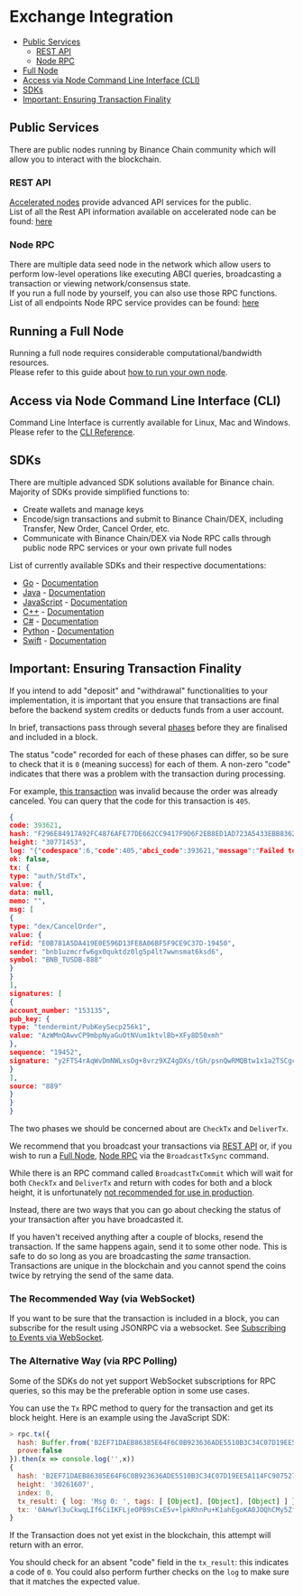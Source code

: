 # Exchange Integration
- [Public Services](#public-services)
    - [REST API](#rest-api)
    - [Node RPC](#node-rpc)
- [Full Node](#full-node)
- [Access via Node Command Line Interface (CLI)](#access-via-node-command-line-interface-cli)
- [SDKs](#sdks)
- [Important: Ensuring Transaction Finality](#important-ensuring-transaction-finality)

## Public Services
There are public nodes running by Binance Chain community which will allow you to interact with the blockchain.

### REST API
[Accelerated nodes](https://docs.binance.org/faq.html#what-is-the-accelerated-node) provide advanced API services for the public.<br/>
List of all the Rest API information available on accelerated node can be found: [here](api-reference/dex-api/paths.md)

### Node RPC
There are multiple data seed node in the network which allow users to  perform low-level operations like executing ABCI queries, broadcasting a transaction or viewing network/consensus state.<br/>
If you run a full node by yourself, you can also use those RPC functions.<br/>
List of all endpoints Node RPC service provides can be found: [here](api-reference/node-rpc.md)

## Running a Full Node
Running a full node requires considerable computational/bandwidth resources.<br/>
Please refer to this guide about [how to run your own node](fullnode.md).

## Access via Node Command Line Interface (CLI)
Command Line Interface is currently available for Linux, Mac and Windows.<br/>
Please refer to the [CLI Reference](api-reference/cli.md).

## SDKs
There are multiple advanced SDK solutions available for Binance chain.<br/>
Majority of SDKs provide simplified functions to:

- Create wallets and manage keys
- Encode/sign transactions and submit to Binance Chain/DEX, including Transfer, New Order, Cancel Order, etc.
- Communicate with Binance Chain/DEX via Node RPC calls through public node RPC services or your own private full nodes

List of currently available SDKs and their respective documentations:

- [Go](https://github.com/binance-chain/go-sdk) - [Documentation](https://github.com/binance-chain/go-sdk/wiki)
- [Java](https://github.com/binance-chain/java-sdk) - [Documentation](https://github.com/binance-chain/java-sdk/wiki)
- [JavaScript](https://github.com/binance-chain/javascript-sdk) - [Documentation](https://github.com/binance-chain/javascript-sdk/wiki)
- [C++](https://github.com/binance-chain/cplusplus-sdk) - [Documentation](https://github.com/binance-chain/cplusplus-sdk/wiki)
- [C#](https://github.com/binance-chain/csharp-sdk) - [Documentation](https://github.com/binance-chain/csharp-sdk)
- [Python](https://github.com/binance-chain/python-sdk) - [Documentation](https://python-binance-chain.readthedocs.io/en/latest/binance-chain.html#module-binance_chain)
- [Swift](https://github.com/binance-chain/swift-sdk) - [Documentation](https://github.com/binance-chain/swift-sdk/blob/master/README.md)

## Important: Ensuring Transaction Finality

If you intend to add "deposit" and "withdrawal" functionalities to your implementation, it is important that you ensure that transactions are final before the backend system credits or deducts funds from a user account.

In brief, transactions pass through several [phases](https://tendermint.com/docs/spec/abci/abci.html#overview) before they are finalised and included in a block.

The status "code" recorded for each of these phases can differ, so be sure to check that it is `0` (meaning success) for each of them. A non-zero "code" indicates that there was a problem with the transaction during processing.

For example, [this transaction](https://explorer.binance.org/tx/F296E84917A92FC4876AFE77DE662CC9417F9D6F2EB8ED1AD723A5433EBB8362) was invalid because the order was already canceled. You can query that the code for this transaction is `405`.
```json
{
code: 393621,
hash: "F296E84917A92FC4876AFE77DE662CC9417F9D6F2EB8ED1AD723A5433EBB8362",
height: "30771453",
log: "{"codespace":6,"code":405,"abci_code":393621,"message":"Failed to find order [E0B781A5DA419E0E596D13FE8A06BF5F9CE9C37D-19450]"}",
ok: false,
tx: {
type: "auth/StdTx",
value: {
data: null,
memo: "",
msg: [
{
type: "dex/CancelOrder",
value: {
refid: "E0B781A5DA419E0E596D13FE8A06BF5F9CE9C37D-19450",
sender: "bnb1uzmcrfw6gx0quktdz0lg5p4lt7wwnsmat6ksd6",
symbol: "BNB_TUSDB-888"
}
}
],
signatures: [
{
account_number: "153135",
pub_key: {
type: "tendermint/PubKeySecp256k1",
value: "AzWMnQAwvCP9mbpNyaGuOtNVum1ktvlBb+XFy8D50xmh"
},
sequence: "19452",
signature: "y2FTS4rAqWvDmNWLxsOg+8vrz9XZ4gDXs/tGh/psnQwRMQBtw1x1a2TSCgc0G4qbvh0YICe5ZvJFRNvg/zGG7w=="
}
],
source: "889"
}
}
}
```

The two phases we should be concerned about are `CheckTx` and `DeliverTx`.

We recommend that you broadcast your transactions via [REST API](#rest-api) or, if you wish to run a [Full Node](#full-node), [Node RPC](#node-rpc) via the `BroadcastTxSync` command.

While there is an RPC command called `BroadcastTxCommit` which will wait for both `CheckTx` and `DeliverTx` and return with codes for both and a block height, it is unfortunately [not recommended for use in production](https://github.com/tendermint/tendermint/blob/e3a97b09814bf9289e8c10420af38ce369160752/rpc/core/mempool.go#L154).

Instead, there are two ways that you can go about checking the status of your transaction after you have broadcasted it.

If you haven't received anything after a couple of blocks, resend the transaction. If the same happens again, send it to some other node. This is safe to do so long as you are broadcasting the *same* transaction. Transactions are unique in the blockchain and you cannot spend the coins twice by retrying the send of the same data.

### The Recommended Way (via WebSocket)

If you want to be sure that the transaction is included in a block, you can subscribe for the result using JSONRPC via a websocket. See [Subscribing to Events via WebSocket](https://docs.binance.org/api-reference/node-rpc.html#631-subscribe).

### The Alternative Way (via RPC Polling)

Some of the SDKs do not yet support WebSocket subscriptions for RPC queries, so this may be the preferable option in some use cases.

You can use the `Tx` RPC method to query for the transaction and get its block height. Here is an example using the JavaScript SDK:

```js
> rpc.tx({
  hash: Buffer.from('B2EF71DAEB86385E64F6C0B923636ADE5510B3C34C07D19EE5A114FC9075273D', 'hex'),
  prove:false
}).then(x => console.log('',x))
{
  hash: 'B2EF71DAEB86385E64F6C0B923636ADE5510B3C34C07D19EE5A114FC9075273D',
  height: '30261607',
  index: 0,
  tx_result: { log: 'Msg 0: ', tags: [ [Object], [Object], [Object] ] },
  tx: '0AHwYl3uCkwqLIf6CiIKFLjeOPB9sCxE5v+lpkRhnPu+K1ahEgoKA0JOQhCMy5ZfEiIKFI6nDX0uqKFLorM9GNXfvW+uCm6oEgoKA0JOQhCMy5ZfEnEKJuta6YchA6Xy63LJBSKNsW1nkGMbPyvWl7VDeD/lVByJrtnB3v1kEkA243QKSCn5GxFSTFbh6EA8ZuqdO+0UTR8+Vq7CDikOzCIpuRo95Ww7zak0qXRmL3/shGkwHcvB4l9ofF61mSQgGKfQCSDDARoJMTAxNzg5MTEz'
}
```

If the Transaction does not yet exist in the blockchain, this attempt will return with an error.

You should check for an absent "code" field in the `tx_result`: this indicates a code of `0`. You could also perform further checks on the `log` to make sure that it matches the expected value.
